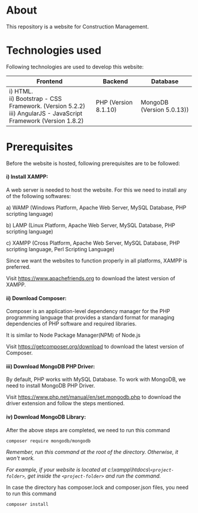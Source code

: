 # About

This repository is a website for Construction Management.

# Technologies used

Following technologies are used to develop this website:

| Frontend                                                                                                                | Backend              | Database                  |
| ----------------------------------------------------------------------------------------------------------------------- | -------------------- | ------------------------- |
| i) HTML.<br />ii) Bootstrap - CSS Framework. (Version 5.2.2)<br />iii) AngularJS - JavaScript Framework (Version 1.8.2) | PHP (Version 8.1.10) | MongoDB (Version 5.0.13)) |

# Prerequisites

Before the website is hosted, following prerequisites are to be followed:

#### i) Install XAMPP:

A web server is needed to host the website. For this we need to install any of the following softwares:

a) WAMP (Windows Platform, Apache Web Server, MySQL Database, PHP scripting language)

b) LAMP (Linux Platform, Apache Web Server, MySQL Database, PHP scripting language)

c) XAMPP (Cross Platform, Apache Web Server, MySQL Database, PHP scripting language, Perl Scripting Language)

Since we want the websites to function properly in all platforms, XAMPP is preferred.

Visit https://www.apachefriends.org to download the latest version of XAMPP.

#### ii) Download Composer:

Composer is an application-level dependency manager for the PHP programming language that provides a standard format for managing dependencies of PHP software and required libraries.

It is similar to Node Package Manager(NPM) of Node.js

Visit https://getcomposer.org/download to download the latest version of Composer.

#### iii) Download MongoDB PHP Driver:

By default, PHP works with MySQL Database. To work with MongoDB, we need to install MongoDB PHP Driver.

Visit https://www.php.net/manual/en/set.mongodb.php to  download the driver extension and follow the steps mentioned.

#### iv) Download MongoDB Library:

After the above steps are completed, we need to run this command

`composer require mongodb/mongodb`

*Remember, run this command at the root of the directory. Otherwise, it won't work.*

*For example, if your website is located at c:\\xampp\htdocs\\`<project-folder>`, get inside the  `<project-folder>`  and run the command.*

In case the directory has composer.lock and composer.json files, you need to run this command

`composer install`

